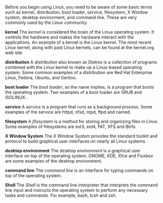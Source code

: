 

Before you begin using Linux, you need to be aware of some basic terms such as kernel, distribution, boot loader, service, filesystem, X Window system, desktop environment, and command line. These are very commonly used by the Linux community.

**kernel**
The *kernel* is considered the brain of the Linux operating system. It controls the hardware and makes the hardware interact with the applications. An example of a kernel is the Linux kernel. The most recent Linux kernel, along with past Linux kernels, can be found at the kernel.org web site.

**distribution**
A *distribution* also known as Distros is a collection of programs combined with the Linux kernel to make up a Linux-based operating system. Some common examples of a distribution are Red Hat Enterprise Linux, Fedora, Ubuntu, and Gentoo.

**boot loader**
The *boot loader*, as the name implies, is a program that boots the operating system. Two examples of a boot loader are GRUB and ISOLINUX.

**service**
A *service* is a program that runs as a background process. Some examples of the service are httpd, nfsd, ntpd, ftpd and named.

**filesystem**
A *filesystem* is a method for storing and organizing files in Linux. Some examples of filesystems are ext3, ext4, FAT, XFS and Btrfs.

**X Window System**
The *X Window System* provides the standard toolkit and protocol to build graphical user interfaces on nearly all Linux systems.

**desktop environment**
The *desktop environment* is a graphical user interface on top of the operating system. GNOME, KDE, Xfce and Fluxbox are some examples of the desktop environment.

**command line**
The *command line* is an interface for typing commands on top of the operating system.

**Shell**
The *Shell* is the command line interpreter that interprets the command line input and instructs the operating system to perform any necessary tasks and commands. For example, bash, tcsh and zsh.